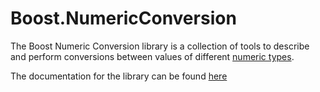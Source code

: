# Boost.NumericConversion

The Boost Numeric Conversion library is a collection of tools to describe and perform conversions between values of different [numeric types][1].

The documentation for the library can be found [here][2]

[1]: http://www.boost.org/doc/libs/release/libs/numeric/conversion/doc/html/boost_numericconversion/definitions.html#boost_numericconversion.definitions.numeric_types
[2]: http://www.boost.org/doc/libs/release/libs/numeric/conversion/doc/html/index.html#numeric_conversion.overview
